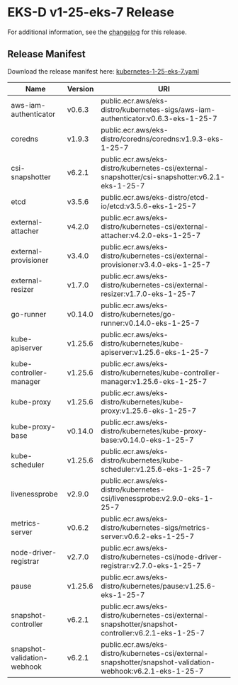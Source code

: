 # EKS-D v1-25-eks-7 Release

For additional information, see the [changelog](CHANGELOG-v1-25-eks-7.md) for this release.

## Release Manifest

Download the release manifest here: [kubernetes-1-25-eks-7.yaml](https://distro.eks.amazonaws.com/kubernetes-1-25/kubernetes-1-25-eks-7.yaml)

| Name | Version | URI |
|------|---------|-----|
| aws-iam-authenticator | v0.6.3 | public.ecr.aws/eks-distro/kubernetes-sigs/aws-iam-authenticator:v0.6.3-eks-1-25-7 |
| coredns | v1.9.3 | public.ecr.aws/eks-distro/coredns/coredns:v1.9.3-eks-1-25-7 |
| csi-snapshotter | v6.2.1 | public.ecr.aws/eks-distro/kubernetes-csi/external-snapshotter/csi-snapshotter:v6.2.1-eks-1-25-7 |
| etcd | v3.5.6 | public.ecr.aws/eks-distro/etcd-io/etcd:v3.5.6-eks-1-25-7 |
| external-attacher | v4.2.0 | public.ecr.aws/eks-distro/kubernetes-csi/external-attacher:v4.2.0-eks-1-25-7 |
| external-provisioner | v3.4.0 | public.ecr.aws/eks-distro/kubernetes-csi/external-provisioner:v3.4.0-eks-1-25-7 |
| external-resizer | v1.7.0 | public.ecr.aws/eks-distro/kubernetes-csi/external-resizer:v1.7.0-eks-1-25-7 |
| go-runner | v0.14.0 | public.ecr.aws/eks-distro/kubernetes/go-runner:v0.14.0-eks-1-25-7 |
| kube-apiserver | v1.25.6 | public.ecr.aws/eks-distro/kubernetes/kube-apiserver:v1.25.6-eks-1-25-7 |
| kube-controller-manager | v1.25.6 | public.ecr.aws/eks-distro/kubernetes/kube-controller-manager:v1.25.6-eks-1-25-7 |
| kube-proxy | v1.25.6 | public.ecr.aws/eks-distro/kubernetes/kube-proxy:v1.25.6-eks-1-25-7 |
| kube-proxy-base | v0.14.0 | public.ecr.aws/eks-distro/kubernetes/kube-proxy-base:v0.14.0-eks-1-25-7 |
| kube-scheduler | v1.25.6 | public.ecr.aws/eks-distro/kubernetes/kube-scheduler:v1.25.6-eks-1-25-7 |
| livenessprobe | v2.9.0 | public.ecr.aws/eks-distro/kubernetes-csi/livenessprobe:v2.9.0-eks-1-25-7 |
| metrics-server | v0.6.2 | public.ecr.aws/eks-distro/kubernetes-sigs/metrics-server:v0.6.2-eks-1-25-7 |
| node-driver-registrar | v2.7.0 | public.ecr.aws/eks-distro/kubernetes-csi/node-driver-registrar:v2.7.0-eks-1-25-7 |
| pause | v1.25.6 | public.ecr.aws/eks-distro/kubernetes/pause:v1.25.6-eks-1-25-7 |
| snapshot-controller | v6.2.1 | public.ecr.aws/eks-distro/kubernetes-csi/external-snapshotter/snapshot-controller:v6.2.1-eks-1-25-7 |
| snapshot-validation-webhook | v6.2.1 | public.ecr.aws/eks-distro/kubernetes-csi/external-snapshotter/snapshot-validation-webhook:v6.2.1-eks-1-25-7 |
